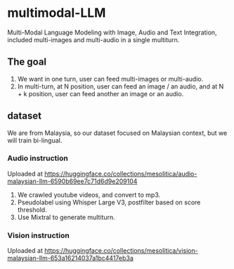 # multimodal-LLM

Multi-Modal Language Modeling with Image, Audio and Text Integration, included multi-images and multi-audio in a single multiturn.

## The goal

1. We want in one turn, user can feed multi-images or multi-audio.
2. In multi-turn, at N position, user can feed an image / an audio, and at N + k position, user can feed another an image or an audio.

## dataset

We are from Malaysia, so our dataset focused on Malaysian context, but we will train bi-lingual.

### Audio instruction

Uploaded at https://huggingface.co/collections/mesolitica/audio-malaysian-llm-6590b69ee7c71d6d9e209104

1. We crawled youtube videos, and convert to mp3.
2. Pseudolabel using Whisper Large V3, postfilter based on score threshold.
3. Use Mixtral to generate multiturn.

### Vision instruction

Uploaded at https://huggingface.co/collections/mesolitica/vision-malaysian-llm-653a16214037a1bc4417eb3a